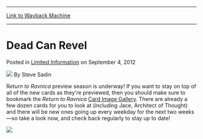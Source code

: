 
---
[Link to Wayback Machine](https://web.archive.org/web/20150308044805/http://magic.wizards.com/en/articles/archive/limited-information/dead-can-revel-2012-09-04)

[_metadata_:author]:- "Steve Sadin"
[_metadata_:description]:- "Return to Ravnica preview season is underway! If you want to stay on top of all of the new cards as they're previewed, then you should make sure to bookmark the Return to Ravnica Card Image Gallery. There are already a few dozen cards for you to look at (including Jace, Architect of Thought) and there will be new ones going up every weekday for the next two weeks—so take a look now, and check back regularly to stay up to date!"
[_metadata_:generator]:- "Drupal 7 (http://drupal.org)"
[_metadata_:node]:- "195851"
[_metadata_:publish_date]:- "2012-09-04"
[_metadata_:source]:- "div-main-content"
[_metadata_:title]:- "Dead Can Revel"
[_metadata_:wayback_capture_timestamp]:- "2015-03-08 04:48:05"
[_metadata_:wayback_raw_url]:- "https://web.archive.org/web/20150308044805id_/http://magic.wizards.com/en/articles/archive/limited-information/dead-can-revel-2012-09-04"
[_metadata_:wayback_url]:- "http://magic.wizards.com/en/articles/archive/limited-information/dead-can-revel-2012-09-04"
---


Dead Can Revel
==============



 Posted in [Limited Information](/en/articles/columns/limited-information-archive)
 on September 4, 2012 






![](https://media.magic.wizards.com/styles/auth_small/public/images/person/authorpic_SteveSadin.jpg)
By Steve Sadin










R*eturn to Ravnica* preview season is underway! If you want to stay on top of all of the new cards as they're previewed, then you should make sure to bookmark the *Return to Ravnica* [Card Image Gallery](/magic/tcg/article.aspx?x=mtg/tcg/returntoravnica/cig). There are already a few dozen cards for you to look at (including Jace, Architect of Thought) and there will be new ones going up every weekday for the next two weeks—so take a look now, and check back regularly to stay up to date!

![](https://media.wizards.com/images/magic/daily/li/li211_1_1tcnb03fd6.jpg)  
 




